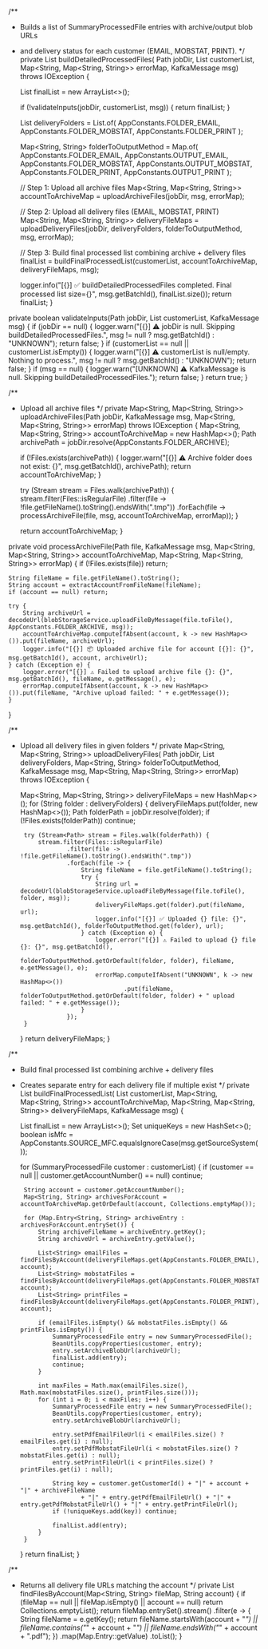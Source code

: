 /**
 * Builds a list of SummaryProcessedFile entries with archive/output blob URLs
 * and delivery status for each customer (EMAIL, MOBSTAT, PRINT).
 */
private List<SummaryProcessedFile> buildDetailedProcessedFiles(
        Path jobDir,
        List<SummaryProcessedFile> customerList,
        Map<String, Map<String, String>> errorMap,
        KafkaMessage msg) throws IOException {

    List<SummaryProcessedFile> finalList = new ArrayList<>();

    if (!validateInputs(jobDir, customerList, msg)) {
        return finalList;
    }

    List<String> deliveryFolders = List.of(
            AppConstants.FOLDER_EMAIL,
            AppConstants.FOLDER_MOBSTAT,
            AppConstants.FOLDER_PRINT
    );

    Map<String, String> folderToOutputMethod = Map.of(
            AppConstants.FOLDER_EMAIL, AppConstants.OUTPUT_EMAIL,
            AppConstants.FOLDER_MOBSTAT, AppConstants.OUTPUT_MOBSTAT,
            AppConstants.FOLDER_PRINT, AppConstants.OUTPUT_PRINT
    );

    // Step 1: Upload all archive files
    Map<String, Map<String, String>> accountToArchiveMap = uploadArchiveFiles(jobDir, msg, errorMap);

    // Step 2: Upload all delivery files (EMAIL, MOBSTAT, PRINT)
    Map<String, Map<String, String>> deliveryFileMaps = uploadDeliveryFiles(jobDir, deliveryFolders, folderToOutputMethod, msg, errorMap);

    // Step 3: Build final processed list combining archive + delivery files
    finalList = buildFinalProcessedList(customerList, accountToArchiveMap, deliveryFileMaps, msg);

    logger.info("[{}] ✅ buildDetailedProcessedFiles completed. Final processed list size={}", msg.getBatchId(), finalList.size());
    return finalList;
}

private boolean validateInputs(Path jobDir, List<SummaryProcessedFile> customerList, KafkaMessage msg) {
    if (jobDir == null) {
        logger.warn("[{}] ⚠️ jobDir is null. Skipping buildDetailedProcessedFiles.", msg != null ? msg.getBatchId() : "UNKNOWN");
        return false;
    }
    if (customerList == null || customerList.isEmpty()) {
        logger.warn("[{}] ⚠️ customerList is null/empty. Nothing to process.", msg != null ? msg.getBatchId() : "UNKNOWN");
        return false;
    }
    if (msg == null) {
        logger.warn("[UNKNOWN] ⚠️ KafkaMessage is null. Skipping buildDetailedProcessedFiles.");
        return false;
    }
    return true;
}

/**
 * Upload all archive files
 */
private Map<String, Map<String, String>> uploadArchiveFiles(Path jobDir, KafkaMessage msg, Map<String, Map<String, String>> errorMap) throws IOException {
    Map<String, Map<String, String>> accountToArchiveMap = new HashMap<>();
    Path archivePath = jobDir.resolve(AppConstants.FOLDER_ARCHIVE);

    if (!Files.exists(archivePath)) {
        logger.warn("[{}] ⚠️ Archive folder does not exist: {}", msg.getBatchId(), archivePath);
        return accountToArchiveMap;
    }

    try (Stream<Path> stream = Files.walk(archivePath)) {
        stream.filter(Files::isRegularFile)
                .filter(file -> !file.getFileName().toString().endsWith(".tmp"))
                .forEach(file -> processArchiveFile(file, msg, accountToArchiveMap, errorMap));
    }

    return accountToArchiveMap;
}

private void processArchiveFile(Path file, KafkaMessage msg,
                                Map<String, Map<String, String>> accountToArchiveMap,
                                Map<String, Map<String, String>> errorMap) {
    if (!Files.exists(file)) return;

    String fileName = file.getFileName().toString();
    String account = extractAccountFromFileName(fileName);
    if (account == null) return;

    try {
        String archiveUrl = decodeUrl(blobStorageService.uploadFileByMessage(file.toFile(), AppConstants.FOLDER_ARCHIVE, msg));
        accountToArchiveMap.computeIfAbsent(account, k -> new HashMap<>()).put(fileName, archiveUrl);
        logger.info("[{}] 📦 Uploaded archive file for account [{}]: {}", msg.getBatchId(), account, archiveUrl);
    } catch (Exception e) {
        logger.error("[{}] ⚠️ Failed to upload archive file {}: {}", msg.getBatchId(), fileName, e.getMessage(), e);
        errorMap.computeIfAbsent(account, k -> new HashMap<>()).put(fileName, "Archive upload failed: " + e.getMessage());
    }
}

/**
 * Upload all delivery files in given folders
 */
private Map<String, Map<String, String>> uploadDeliveryFiles(
        Path jobDir,
        List<String> deliveryFolders,
        Map<String, String> folderToOutputMethod,
        KafkaMessage msg,
        Map<String, Map<String, String>> errorMap) throws IOException {

    Map<String, Map<String, String>> deliveryFileMaps = new HashMap<>();
    for (String folder : deliveryFolders) {
        deliveryFileMaps.put(folder, new HashMap<>());
        Path folderPath = jobDir.resolve(folder);
        if (!Files.exists(folderPath)) continue;

        try (Stream<Path> stream = Files.walk(folderPath)) {
            stream.filter(Files::isRegularFile)
                    .filter(file -> !file.getFileName().toString().endsWith(".tmp"))
                    .forEach(file -> {
                        String fileName = file.getFileName().toString();
                        try {
                            String url = decodeUrl(blobStorageService.uploadFileByMessage(file.toFile(), folder, msg));
                            deliveryFileMaps.get(folder).put(fileName, url);
                            logger.info("[{}] ✅ Uploaded {} file: {}", msg.getBatchId(), folderToOutputMethod.get(folder), url);
                        } catch (Exception e) {
                            logger.error("[{}] ⚠️ Failed to upload {} file {}: {}", msg.getBatchId(),
                                    folderToOutputMethod.getOrDefault(folder, folder), fileName, e.getMessage(), e);
                            errorMap.computeIfAbsent("UNKNOWN", k -> new HashMap<>())
                                    .put(fileName, folderToOutputMethod.getOrDefault(folder, folder) + " upload failed: " + e.getMessage());
                        }
                    });
        }
    }
    return deliveryFileMaps;
}

/**
 * Build final processed list combining archive + delivery files
 * Creates separate entry for each delivery file if multiple exist
 */
private List<SummaryProcessedFile> buildFinalProcessedList(
        List<SummaryProcessedFile> customerList,
        Map<String, Map<String, String>> accountToArchiveMap,
        Map<String, Map<String, String>> deliveryFileMaps,
        KafkaMessage msg) {

    List<SummaryProcessedFile> finalList = new ArrayList<>();
    Set<String> uniqueKeys = new HashSet<>();
    boolean isMfc = AppConstants.SOURCE_MFC.equalsIgnoreCase(msg.getSourceSystem());

    for (SummaryProcessedFile customer : customerList) {
        if (customer == null || customer.getAccountNumber() == null) continue;

        String account = customer.getAccountNumber();
        Map<String, String> archivesForAccount = accountToArchiveMap.getOrDefault(account, Collections.emptyMap());

        for (Map.Entry<String, String> archiveEntry : archivesForAccount.entrySet()) {
            String archiveFileName = archiveEntry.getKey();
            String archiveUrl = archiveEntry.getValue();

            List<String> emailFiles = findFilesByAccount(deliveryFileMaps.get(AppConstants.FOLDER_EMAIL), account);
            List<String> mobstatFiles = findFilesByAccount(deliveryFileMaps.get(AppConstants.FOLDER_MOBSTAT), account);
            List<String> printFiles = findFilesByAccount(deliveryFileMaps.get(AppConstants.FOLDER_PRINT), account);

            if (emailFiles.isEmpty() && mobstatFiles.isEmpty() && printFiles.isEmpty()) {
                SummaryProcessedFile entry = new SummaryProcessedFile();
                BeanUtils.copyProperties(customer, entry);
                entry.setArchiveBlobUrl(archiveUrl);
                finalList.add(entry);
                continue;
            }

            int maxFiles = Math.max(emailFiles.size(), Math.max(mobstatFiles.size(), printFiles.size()));
            for (int i = 0; i < maxFiles; i++) {
                SummaryProcessedFile entry = new SummaryProcessedFile();
                BeanUtils.copyProperties(customer, entry);
                entry.setArchiveBlobUrl(archiveUrl);

                entry.setPdfEmailFileUrl(i < emailFiles.size() ? emailFiles.get(i) : null);
                entry.setPdfMobstatFileUrl(i < mobstatFiles.size() ? mobstatFiles.get(i) : null);
                entry.setPrintFileUrl(i < printFiles.size() ? printFiles.get(i) : null);

                String key = customer.getCustomerId() + "|" + account + "|" + archiveFileName
                        + "|" + entry.getPdfEmailFileUrl() + "|" + entry.getPdfMobstatFileUrl() + "|" + entry.getPrintFileUrl();
                if (!uniqueKeys.add(key)) continue;

                finalList.add(entry);
            }
        }
    }
    return finalList;
}

/**
 * Returns all delivery file URLs matching the account
 */
private List<String> findFilesByAccount(Map<String, String> fileMap, String account) {
    if (fileMap == null || fileMap.isEmpty() || account == null) return Collections.emptyList();
    return fileMap.entrySet().stream()
            .filter(e -> {
                String fileName = e.getKey();
                return fileName.startsWith(account + "_")
                        || fileName.contains("_" + account + "_")
                        || fileName.endsWith("_" + account + ".pdf");
            })
            .map(Map.Entry::getValue)
            .toList();
}
